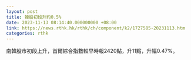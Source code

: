 ```yaml
---
layout: post
title: 韓股初段升約0.5%
date: 2023-11-13 08:14:40.000000000 +08:00
link: https://news.rthk.hk/rthk/ch/component/k2/1727585-20231113.htm
categories: rthk
---
```


南韓股市初段上升，首爾綜合指數較早時報2420點，升11點，升幅0.47%。
